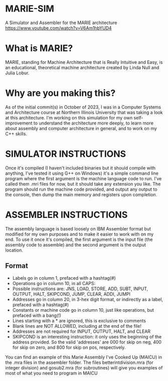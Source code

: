 # MARIE-SIM
A Simulator and Assembler for the MARIE architecture
https://www.youtube.com/watch?v=V6Am1hbYUD4

# What is MARIE?
MARIE, standing for Machine Architecture that is Really Intuitive and Easy, is an educational, theoretical machine architecture
created by Linda Null and Julia Lobur. 

# Why are you making this?
As of the initial commit(s) in October of 2023, I was in a Computer Systems and Architecture course at Northern Illinois University
that was taking a look at this architecture. I'm working on this simulation for my own self-improvement to understand
the architecture more deeply, to learn more about assembly and computer architecture in general, and to work on my C++ skills. 

# SIMULATOR INSTRUCTIONS
Once it's compiled (I haven't included binaries but it should compile with anything, I've tested it using G++ on Windows) it's a simple command line program where the first argument is the machine language code to run.
I've called them .mri files for now, but it should take any extension you like. The program should run the machine code provided, and output
any output to the console, then dump the main memory and registers upon completion. 

# ASSEMBLER INSTRUCTIONS
The assembly language is based loosely on IBM Assembler format but modified
for my own purposes and to make it easier to work with on my end. To use it once it's compiled, the first argument is the input file (the assembly code to assemble) and the second argument is the output location.

## Format
- Labels go in column 1, prefaced with a hashtag(#)
- Operations go in column 10, in all CAPS:
-    Possible instructions are: JNS, LOAD, STORE, ADD, SUBT, INPUT, OUTPUT, HALT, SKIPCOND, JUMP, CLEAR, ADDI, JUMPI
- Addresses go in column 20, in 3-hex digit format, or indirectly as a label, prefaced with a hashtag(#)
- Constants or machine code go in column 10, just like operations, but prefaced with a bang(!)
- Lines starting with a * are ignored, this is exclusive to comments
- Blank lines are NOT ALLOWED, including at the end of the file!
- Addresses are not required for INPUT, OUTPUT, HALT, and CLEAR
- SKIPCOND is an interesting instruction: it only uses the beginning of the address provided. So the valid 'addresses' are 000 for skip on neg, 400 for skip on zero, and 800 for skip on pos, respectively.

You can find an example of this Marie Assembly I've Cooked Up (MAICU) in the .mra files in the assembler folder. The files betterintdivision.mra (for integer division) and gosub2.mra (for subroutines) will give you
examples of most of what you need to program in MAICU
